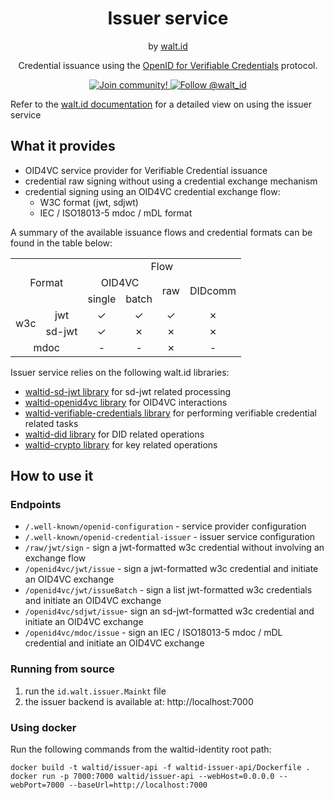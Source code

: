 <div align="center">
 <h1>Issuer service</h1>
 <span>by </span><a href="https://walt.id">walt.id</a>
  <p>Credential issuance using the
<a href="https://openid.net/sg/openid4vc/">OpenID for Verifiable Credentials</a>
protocol.<p>

<a href="https://walt.id/community">
<img src="https://img.shields.io/badge/Join-The Community-blue.svg?style=flat" alt="Join community!" />
</a>
<a href="https://twitter.com/intent/follow?screen_name=walt_id">
<img src="https://img.shields.io/twitter/follow/walt_id.svg?label=Follow%20@walt_id" alt="Follow @walt_id" />
</a>
</div>

Refer to the
[walt.id documentation](https://docs.oss.walt.id/issuer/api/issue-oidc4vc)
for a detailed view on using the issuer service

## What it provides

- OID4VC service provider for Verifiable Credential issuance
- credential raw signing without using a credential exchange mechanism
- credential signing using an OID4VC credential exchange flow:
    - W3C format (jwt, sdjwt)
    - IEC / ISO18013-5 mdoc / mDL format

A summary of the available issuance flows and credential formats
can be found in the table below:

<table>
    <tbody>
        <!-- header -->
        <tr>
            <td align="center" colspan="2" rowspan="3">Format</td>
            <td align="center" colspan="4">Flow</td>
        </tr>
        <!-- function sub-header -->
        <tr>
            <td align="center" colspan="2">OID4VC</td>
            <td align="center" rowspan="2">raw</td>
            <td align="center" rowspan="2">DIDcomm</td>
        </tr>
        <!-- OID4VC sub-header -->
        <tr>
            <td align="center">single</td>
            <td align="center">batch</td>
        </tr>
        <!-- content -->
        <!-- w3c -->
        <!-- jwt -->
        <tr>
            <td align="center" rowspan="2">w3c</td>
            <td align="center">jwt</td>
            <td align="center">&check;</td>
            <td align="center">&check;</td>
            <td align="center">&check;</td>
            <td align="center">&cross;</td>
        </tr>
        <!-- sdjwt -->
        <tr>
            <td align="center">sd-jwt</td>
            <td align="center">&check;</td>
            <td align="center">&cross;</td>
            <td align="center">&cross;</td>
            <td align="center">&cross;</td>
        </tr>
        <!-- mdoc -->
        <tr>
            <td align="center" colspan="2">mdoc</td>
            <td align="center">&dash;</td>
            <td align="center">&dash;</td>
            <td align="center">&cross;</td>
            <td align="center">&dash;</td>
        </tr>
  </tbody>
</table>

Issuer service relies on the following walt.id libraries:

- [waltid-sd-jwt library](https://github.com/walt-id/waltid-identity/tree/main/waltid-sdjwt)
  for sd-jwt related processing
- [waltid-openid4vc library](https://github.com/walt-id/waltid-identity/tree/main/waltid-openid4vc)
  for OID4VC interactions
- [waltid-verifiable-credentials library](https://github.com/walt-id/waltid-identity/tree/main/waltid-verifiable-credentials)
  for performing verifiable credential related tasks
- [waltid-did library](https://github.com/walt-id/waltid-identity/tree/main/waltid-did)
  for DID related operations
- [waltid-crypto library](https://github.com/walt-id/waltid-identity/tree/main/waltid-crypto)
  for key related operations

## How to use it

### Endpoints

- `/.well-known/openid-configuration` - service provider configuration
- `/.well-known/openid-credential-issuer` - issuer service configuration
- `/raw/jwt/sign` - sign a jwt-formatted w3c credential without involving an exchange flow
- `/openid4vc/jwt/issue` - sign a jwt-formatted w3c credential and initiate an OID4VC exchange
- `/openid4vc/jwt/issueBatch` - sign a list jwt-formatted w3c credentials and initiate
  an OID4VC exchange
- `/openid4vc/sdjwt/issue`- sign an sd-jwt-formatted w3c credential and initiate an OID4VC exchange
- `/openid4vc/mdoc/issue` - sign an IEC / ISO18013-5 mdoc / mDL credential and initiate
  an OID4VC exchange

### Running from source

1. run the `id.walt.issuer.Mainkt` file
2. the issuer backend is available at: http://localhost:7000

### Using docker

Run the following commands from the waltid-identity root path:

```shell
docker build -t waltid/issuer-api -f waltid-issuer-api/Dockerfile .
docker run -p 7000:7000 waltid/issuer-api --webHost=0.0.0.0 --webPort=7000 --baseUrl=http://localhost:7000
```

